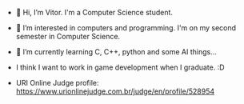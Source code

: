 - 👋 Hi, I’m Vitor. I'm a Computer Science student.
- 👀 I’m interested in computers and programming. I'm on my second semester in Computer Science.
- 🌱 I’m currently learning C, C++, python and some AI things... 
- I think I want to work in game development when I graduate. :D


- URI Online Judge profile: https://www.urionlinejudge.com.br/judge/en/profile/528954
